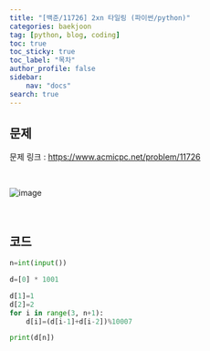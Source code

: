 ```yaml
---
title: "[백준/11726] 2xn 타일링 (파이썬/python)"
categories: baekjoon
tag: [python, blog, coding]
toc: true
toc_sticky: true
toc_label: "목차"
author_profile: false
sidebar:
    nav: "docs"
search: true
---
```


## 문제

문제 링크 : <a href="https://www.acmicpc.net/problem/11726" target="_blank">https://www.acmicpc.net/problem/11726</a>

<br/>

![image](https://user-images.githubusercontent.com/52556486/180926867-b3700102-2ff7-4149-9747-3a309d763c52.png)

<br/>

## 코드

```python
n=int(input())

d=[0] * 1001

d[1]=1
d[2]=2
for i in range(3, n+1):
    d[i]=(d[i-1]+d[i-2])%10007

print(d[n])
```